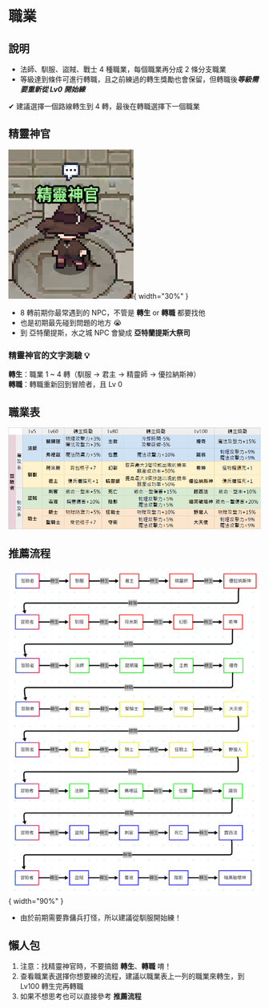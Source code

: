 # 職業

## 說明

- 法師、馴服、盜賊、戰士 4 種職業，每個職業再分成 2 條分支職業
- 等級達到條件可進行轉職，且之前練過的轉生獎勵也會保留，但轉職後***等級需要重新從 Lv0 開始練***

✔ 建議選擇一個路線轉生到 4 轉，最後在轉職選擇下一個職業

## 精靈神官

![精靈神官](./images/job/IMG_4372.jpeg){ width="30%" }

- 8 轉前期你最常遇到的 NPC，不管是 **轉生** or **轉職** 都要找他
- 也是初期最先碰到問題的地方 😭
- 到 亞特蘭提斯，水之城 NPC 會變成 **亞特蘭提斯大祭司**

### 精靈神官的文字測驗 💡

**轉生**：職業 1 ~ 4 轉（馴服 -> 君主 -> 精靈師 -> 優拉納斯神）  
 **轉職**：轉職重新回到冒險者，且 Lv 0

## 職業表

![職業表](./images/job/job.png)

## 推薦流程

![流程圖](./images/job/jobstep.png){ width="90%" }

- 由於前期需要靠傭兵打怪，所以建議從馴服開始練！

## 懶人包

1. 注意：找精靈神官時，不要搞錯 **轉生**、**轉職** 唷！
2. 查看職業表選擇你想要練的流程，建議以職業表上一列的職業來轉生，到 Lv100 轉生完再轉職
3. 如果不想思考也可以直接參考 **推薦流程**
